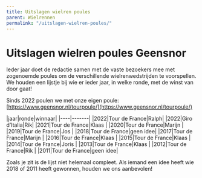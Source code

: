 ```yaml
---
title: Uitslagen wielren poules
parent: Wielrennen
permalink: "/uitslagen-wielren-poules/"
---
```


# Uitslagen wielren poules Geensnor

Ieder jaar doet de redactie samen met de vaste bezoekers mee met zogenoemde poules om de verschillende wielrenwedstrijden te voorspellen. We houden een lijstje bij wie er ieder jaar, in welke ronde, met de winst van door gaat!

Sinds 2022 poulen we met onze eigen poule: [https://www.geensnor.nl/tourpoule/](https://www.geensnor.nl/tourpoule/)

|jaar|ronde|winnaar|
|----|-------|
|2022|Tour de France|Ralph|
|2022|Giro d’Italia|Rik|
|2021|Tour de France|Klaas  |
|2020|Tour de France|Marijn |
|2019|Tour de France|Jos    |
|2018|Tour de France|geen idee|
|2017|Tour de France|Marijn |
|2016|Tour de France|Klaas  |
|2015|Tour de France|Klaas  |
|2014|Tour de France|Joris  |
|2013|Tour de France|Klaas  |
|2012|Tour de France|Rik    |
|2011|Tour de France|geen idee|

Zoals je zit is de lijst niet helemaal compleet. Als iemand een idee heeft wie 2018 of 2011 heeft gewonnen, houden we ons aanbevolen!
